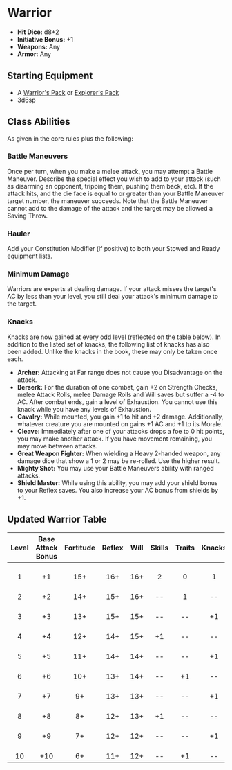 # Warrior
- **Hit Dice:** d8+2
- **Initiative Bonus:** +1
- **Weapons:** Any
- **Armor:** Any

## Starting Equipment
- A [Warrior's Pack](CoinAndItsUses.md#equipment-packs) or [Explorer's Pack](CoinAndItsUses.md#equipment-packs)
- 3d6sp

## Class Abilities
As given in the core rules plus the following:

### Battle Maneuvers
Once per turn, when you make a melee attack, you may attempt a Battle Maneuver.  Describe the special effect you wish to add to your attack (such as disarming an opponent, tripping them, pushing them back, etc).  If the attack hits, and the die face is equal to or greater than your Battle Maneuver target number, the maneuver succeeds.  Note that the Battle Maneuver cannot add to the damage of the attack and the target may be allowed a Saving Throw.

### Hauler
Add your Constitution Modifier (if positive) to both your Stowed and Ready equipment lists.

### Minimum Damage
Warriors are experts at dealing damage.  If your attack misses the target's AC by less than your level, you still deal your attack's minimum damage to the target.

### Knacks
Knacks are now gained at every odd level (reflected on the table below).  In addition to the listed set of knacks, the following list of knacks has also been added.  Unlike the knacks in the book, these may only be taken once each.
- **Archer:** Attacking at Far range does not cause you Disadvantage on the attack.
- **Berserk:** For the duration of one combat, gain +2 on Strength Checks, melee Attack Rolls, melee Damage Rolls and Will saves but suffer a -4 to AC.  After combat ends, gain a level of Exhaustion.  You cannot use this knack while you have any levels of Exhaustion.
- **Cavalry:** While mounted, you gain +1 to hit and +2 damage.  Additionally, whatever creature you are mounted on gains +1 AC and +1 to its Morale.
- **Cleave:** Immediately after one of your attacks drops a foe to 0 hit points, you may make another attack. If you have movement remaining, you may move between attacks.
- **Great Weapon Fighter:** When wielding a Heavy 2-handed weapon, any damage dice that show a 1 or 2 may be re-rolled.  Use the higher result.
- **Mighty Shot:** You may use your Battle Maneuvers ability with ranged attacks.
- **Shield Master:** While using this ability, you may add your shield bonus to your Reflex saves.  You also increase your AC bonus from shields by +1.

## Updated Warrior Table
| Level | Base<br/>Attack<br/>Bonus | Fortitude | Reflex | Will | Skills | Traits | Knacks | Notes |
|:-----:|:-------------------------:|:---------:|:------:|:----:|:------:|:------:|:------:|:------|
|   1   |  +1                       | 15+       | 16+    | 16+  | 2      | 0      | 1      | Battle Maneuver 14+ |
|   2   |  +2                       | 14+       | 15+    | 16+  | --     | 1      | --     |  |
|   3   |  +3                       | 13+       | 15+    | 15+  | --     | --     | +1     | Battle Maneuver 12+ |
|   4   |  +4                       | 12+       | 14+    | 15+  | +1     | --     | --     |  |
|   5   |  +5                       | 11+       | 14+    | 14+  | --     | --     | +1     | Battle Maneuver 10+ |
|   6   |  +6                       | 10+       | 13+    | 14+  | --     | +1     | --     |  |
|   7   |  +7                       |  9+       | 13+    | 13+  | --     | --     | +1     | Battle Maneuver 9+ |
|   8   |  +8                       |  8+       | 12+    | 13+  | +1     | --     | --     |  |
|   9   |  +9                       |  7+       | 12+    | 12+  | --     | --     | +1     | Battle Maneuver 8+ |
|  10   | +10                       |  6+       | 11+    | 12+  | --     | +1     | --     |  |

